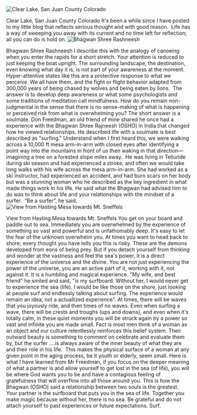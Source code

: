 <img src="https://images.squarespace-cdn.com/content/v1/5e5ac47af8286310c144c4fb/1606504325139-P0D87H7QPZVUW8K8TK43/_17.jpg" alt="Clear Lake, San Juan County Colorado" />

Clear Lake, San Juan County Colorado
It's been a while since I have posted to my little blog that reflects serious thought and with good reason. 
Life has a way of sweeping you away with its current and no time left for reflection; all you can do is hold on.
<img src="https://images.squarespace-cdn.com/content/v1/5e5ac47af8286310c144c4fb/1606504596677-T6CM9H1G5RXMJ0ITKKY4/images.jpeg" alt="Bhagwan Shree Rashneesh" />

Bhagwan Shree Rashneesh
I describe this with the analogy of canoeing when you enter the rapids for a short stretch. Your attention is reduced to just keeping the boat upright. The surrounding landscape, the destination, even knowing what day it is, is not part of your awareness at the moment. Hyper-attentive states like this are a protective response to what we perceive. We all have them, and the fight or flight behavior adapted from 300,000 years of being chased by wolves and being eaten by lions. 
The answer is to develop deep awareness or what some psychologists and some traditions of meditation call mindfulness.
How do you remain non-judgmental in the sense that there is no sense-making of what is happening or perceived risk from what is overwhelming you?
The short answer is a soulmate.
Don Freedman, an old friend of mine shared he once had a experience with the Bhagwan Shree Rajneesh (OSHO) in India that changed how he viewed relationships. He described life with a soulmate is best described as "surfing."
Understand when I first heard this, we were walking across a 10,000 ft mesa arm-in-arm with closed eyes after identifying a point way into the mountains in front of us then waking in that direction—imagining a tree on a forested slope miles away. 
He was living in Telluride during ski season and had experienced a stroke, and often we would take long walks with his wife across the mesa arm-in-arm. She had worked as a ski instructor, had experienced an accident, and had burn scars on her body but was a stunning woman who he described as the key ingredient in what made things work in his life. He said what the Bhagwan had advised him to do was to think about life and your relationships with the mindset of a surfer. 
“Be a surfer”, he said.
<img src="https://images.squarespace-cdn.com/content/v1/5e5ac47af8286310c144c4fb/1606563325481-T3KHJP54WMPUHOC6CINO/hastingsmesa.jpg" alt="View from Hasting Mesa towards Mt. Sneffels" />

View from Hasting Mesa towards Mt. Sneffels
You get on your board and paddle out to sea. Immediately you are overwhelmed by the experience of something so vast and powerful and is unfathomably deep. It's easy to let the fear of the unknown overwhelm you. At times you want to head back to shore; every thought you have tells you this is risky. These are the demons developed from eons of being prey.
But if you detach yourself from thinking and wonder at the vastness and feel the sea's power, it is a direct experience of the universe and the divine.
You are not just experiencing the power of the universe,  you are an active part of it, working with it, not against it.
It is a humbling and magical experience.
"My wife, and best friend" he smiled and said, "is my surfboard. Without her, I would never get to experience the sea (life). I would be like those on the shore, just looking at people surf and endlessly talking about surfing. The experience would remain an idea, not a actuallized experience".
At times, there will be waves that you joyously ride, and then times of no waves. Even when surfing a wave, there will be crests and troughs (ups and downs), and even when it's totally calm, in these quiet moments you will be  struck again by a power so vast and infinite you are made small.
Fact is most men think of a woman as an object and our culture relentlessly reinforces this belief system. Their outward beauty is something to comment on celebrate and evaluate them by, but the surfer ….is always aware of the inner beauty of what they are and their role in his life. 
This makes the physical surface of a woman at any given point in the aging process, be it youth or elderly, seem small.
Here is what I have learned from Mr Freedman, if you focus on the deeper meaning of what a partner is and allow yourself to get lost in the sea (of life), you will be where God wants you to be and have a contagious feeling of gratefulness that will overflow into all those around you.
This is how the Bhagwan (OSHO) said a relationship between two souls is the greatest.
Your partner is the surfboard that puts you in the sea of life. Together you make magic because without her, there is no sea.
Be grateful and do not attach yourself to past experiences or future expectations.
Surf.
